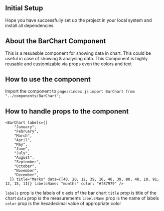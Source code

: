 ## Initial Setup

Hope you have successfully set up the project in your local system and install all dependencies

## About the BarChart Component

This is a resuasble component for showing data in chart. This could be useful in case of showing & analysing data. This Component is highly reusable and customizable via props even the colors and text

## How to use the component

Import the component to `pages/index.js`
`import BarChart from "../components/BarChart";`

## How to handle props to the component

```
<BarChart labels={[
    "January",
    "February",
    "March",
    "April",
    "May",
    "June",
    "July",
    "August",
    "September",
    "October",
    "November",
    "December",
  ]} title="Marks" data={[40, 20, 12, 39, 10, 40, 39, 80, 40, 10, 91, 12, 15, 11]} labelsName: "months" color: "#f87979" />
```

`labels` prop is the labels of x axis of the bar chart
`title` prop is title of the chart
`data` prop is the measurements
`labelsName` prop is the name of labels
`color` prop is the hexadecimal value of appropriate color
